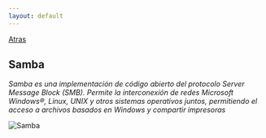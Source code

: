 ```yaml
---
layout: default
---
```


[Atras](../Readme.md)

## Samba

_Samba es una implementación de código abierto del protocolo Server Message Block (SMB). Permite la interconexión de redes Microsoft Windows®, Linux, UNIX y otros sistemas operativos juntos, permitiendo el acceso a archivos basados en Windows y compartir impresoras_

![Samba](https://www.sololinux.es/wp-content/uploads/2018/03/Instalar-samba-en-ubuntu-y-linuxmint-sololinux-730x430.jpg)